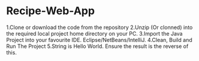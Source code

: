# Recipe-Web-App
1.Clone or download the code from the repository
2.Unzip (Or clonned) into the required local project home directory on your PC.
3.Import the Java Project into your favourite IDE. Eclipse/NetBeans/IntelliJ.
4.Clean, Build and Run The Project
5.String is Hello World. Ensure the result is the reverse of this.
